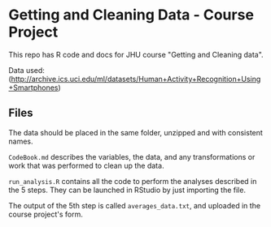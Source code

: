 Getting and Cleaning Data - Course Project
==========================================

This repo has R code and docs for JHU course "Getting and Cleaning data".

Data used: (http://archive.ics.uci.edu/ml/datasets/Human+Activity+Recognition+Using+Smartphones)

## Files

The data should be placed in the same folder, unzipped and with consistent names.

`CodeBook.md` describes the variables, the data, and any transformations or work that was performed to clean up the data.

`run_analysis.R` contains all the code to perform the analyses described in the 5 steps. They can be launched in RStudio by just importing the file.

The output of the 5th step is called `averages_data.txt`, and uploaded in the course project's form.